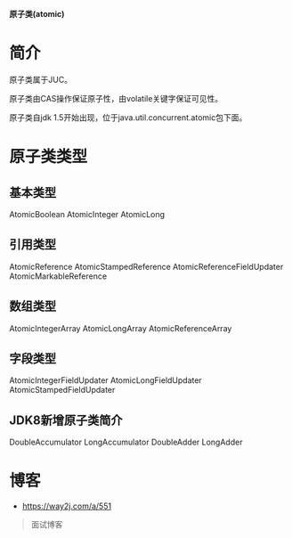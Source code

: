 **原子类(atomic)**
# 简介
原子类属于JUC。

原子类由CAS操作保证原子性，由volatile关键字保证可见性。

原子类自jdk 1.5开始出现，位于java.util.concurrent.atomic包下面。
# 原子类类型
## 基本类型
AtomicBoolean
AtomicInteger
AtomicLong
## 引用类型
AtomicReference
AtomicStampedReference
AtomicReferenceFieldUpdater
AtomicMarkableReference
## 数组类型
AtomicIntegerArray
AtomicLongArray
AtomicReferenceArray
## 字段类型
AtomicIntegerFieldUpdater
AtomicLongFieldUpdater
AtomicStampedFieldUpdater
## JDK8新增原子类简介
DoubleAccumulator
LongAccumulator
DoubleAdder
LongAdder
# 博客
* https://way2j.com/a/551
> 面试博客
